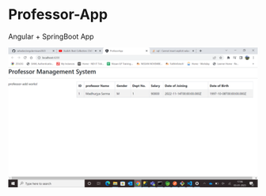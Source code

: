 # Professor-App
Angular + SpringBoot App

![ScreenShot](https://github.com/madhurjyasarma/Professor-App/blob/main/Screenshot%20(17).png?raw=true)
